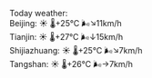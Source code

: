 Today weather:  
Beijing: ☀️ 🌡️+25°C 🌬️↘11km/h  
Tianjin: ☀️ 🌡️+27°C 🌬️↓15km/h  
Shijiazhuang: ☀️ 🌡️+25°C 🌬️↘7km/h  
Tangshan: ☀️ 🌡️+26°C 🌬️→7km/h  

